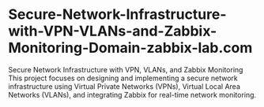 # Secure-Network-Infrastructure-with-VPN-VLANs-and-Zabbix-Monitoring-Domain-zabbix-lab.com
Secure Network Infrastructure with VPN, VLANs, and Zabbix Monitoring  This project focuses on designing and implementing a secure network infrastructure using Virtual Private Networks (VPNs), Virtual Local Area Networks (VLANs), and integrating Zabbix for real-time network monitoring. 
